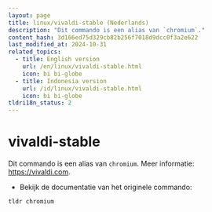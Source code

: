 ```yaml
---
layout: page
title: linux/vivaldi-stable (Nederlands)
description: "Dit commando is een alias van `chromium`."
content_hash: 3d166ed75d329cb82b256f7018d9dcc0f3a2e622
last_modified_at: 2024-10-31
related_topics:
  - title: English version
    url: /en/linux/vivaldi-stable.html
    icon: bi bi-globe
  - title: Indonesia version
    url: /id/linux/vivaldi-stable.html
    icon: bi bi-globe
tldri18n_status: 2
---
```

# vivaldi-stable

Dit commando is een alias van `chromium`.
Meer informatie: <https://vivaldi.com>.

- Bekijk de documentatie van het originele commando:

`tldr chromium`
